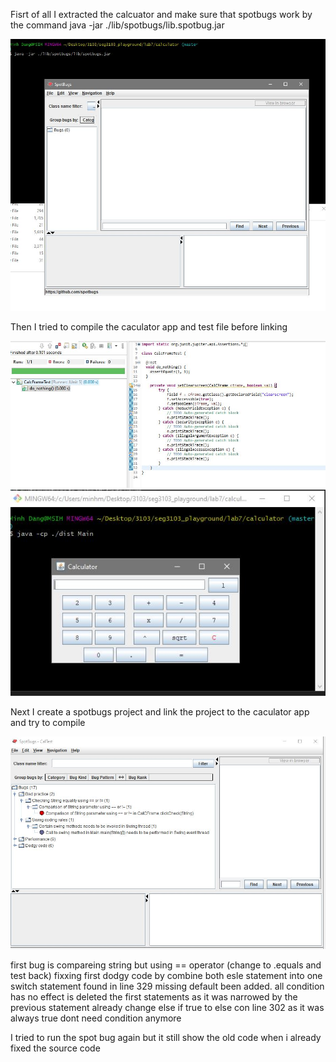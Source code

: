 Fisrt of all I extracted the calcuator and make sure that spotbugs work 
by the command java -jar ./lib/spotbugs/lib.spotbug.jar

![javaversion](assets/spotbuginitiate.JPG)

Then I tried to compile the caculator app and test file before linking

![javaversion](assets/testcompile.JPG)
![javaversion](assets/cal.JPG)

Next I create a spotbugs project and link the project to the caculator app and try to compile

![javaversion](assets/error.JPG)

first bug is compareing string but using == operator (change to .equals and test back)
fixxing first dodgy code by combine both esle statement into one
switch statement found in line 329 missing default been added.
all condition has no effect is deleted the first statements as it was narrowed by the previous statement already
change else if true to else con line 302 as it was always true dont need condition anymore

I tried to run the spot bug again but it still show the old code when i already fixed the source code 